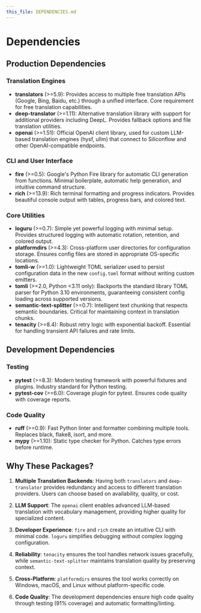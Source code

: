 ```yaml
---
this_file: DEPENDENCIES.md
---
```

# Dependencies

## Production Dependencies

### Translation Engines
- **translators** (>=5.9): Provides access to multiple free translation APIs (Google, Bing, Baidu, etc.) through a unified interface. Core requirement for free translation capabilities.
- **deep-translator** (>=1.11): Alternative translation library with support for additional providers including DeepL. Provides fallback options and file translation utilities.
- **openai** (>=1.51): Official OpenAI client library, used for custom LLM-based translation engines (hysf, ullm) that connect to Siliconflow and other OpenAI-compatible endpoints.

### CLI and User Interface
- **fire** (>=0.5): Google's Python Fire library for automatic CLI generation from functions. Minimal boilerplate, automatic help generation, and intuitive command structure.
- **rich** (>=13.9): Rich terminal formatting and progress indicators. Provides beautiful console output with tables, progress bars, and colored text.

### Core Utilities
- **loguru** (>=0.7): Simple yet powerful logging with minimal setup. Provides structured logging with automatic rotation, retention, and colored output.
- **platformdirs** (>=4.3): Cross-platform user directories for configuration storage. Ensures config files are stored in appropriate OS-specific locations.
- **tomli-w** (>=1.0): Lightweight TOML serializer used to persist configuration data in the new `config.toml` format without writing custom emitters.
- **tomli** (>=2.0, Python <3.11 only): Backports the standard library TOML parser for Python 3.10 environments, guaranteeing consistent config loading across supported versions.
- **semantic-text-splitter** (>=0.7): Intelligent text chunking that respects semantic boundaries. Critical for maintaining context in translation chunks.
- **tenacity** (>=8.4): Robust retry logic with exponential backoff. Essential for handling transient API failures and rate limits.

## Development Dependencies

### Testing
- **pytest** (>=8.3): Modern testing framework with powerful fixtures and plugins. Industry standard for Python testing.
- **pytest-cov** (>=6.0): Coverage plugin for pytest. Ensures code quality with coverage reports.

### Code Quality
- **ruff** (>=0.9): Fast Python linter and formatter combining multiple tools. Replaces black, flake8, isort, and more.
- **mypy** (>=1.10): Static type checker for Python. Catches type errors before runtime.

## Why These Packages?

1. **Multiple Translation Backends**: Having both `translators` and `deep-translator` provides redundancy and access to different translation providers. Users can choose based on availability, quality, or cost.

2. **LLM Support**: The `openai` client enables advanced LLM-based translation with vocabulary management, providing higher quality for specialized content.

3. **Developer Experience**: `fire` and `rich` create an intuitive CLI with minimal code. `loguru` simplifies debugging without complex logging configuration.

4. **Reliability**: `tenacity` ensures the tool handles network issues gracefully, while `semantic-text-splitter` maintains translation quality by preserving context.

5. **Cross-Platform**: `platformdirs` ensures the tool works correctly on Windows, macOS, and Linux without platform-specific code.

6. **Code Quality**: The development dependencies ensure high code quality through testing (91% coverage) and automatic formatting/linting.
